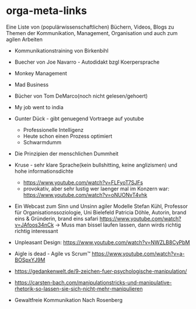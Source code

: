 # orga-meta-links
Eine Liste von (populärwissenschaftlichen) Büchern, Videos, Blogs zu Themen der Kommunikation, Management, Organisation und auch zum agilen Arbeiten

* Kommunikationstraining von Birkenbihl
* Buecher von Joe Navarro - Autodidakt bzgl Koerpersprache
* Monkey Management
* Mad Business
* Bücher von Tom DeMarco(noch nicht gelesen/gehoert)
* My job went to india
* Gunter Dück - gibt genuegend Vortraege auf youtube
  * Professionelle Intelligenz
  * Heute schon einen Prozess optimiert
  * Schwarmdumm
* Die Prinzipien der menschlichen Dummheit
* Kruse - sehr klare Sprache(kein bullshitting, keine anglizismen) und
hohe informationsdichte
  * https://www.youtube.com/watch?v=FLFyoT7SJFs
  * provokativ, aber sehr lustig wer laenger mal im Konzern war:
https://www.youtube.com/watch?v=oNUONvT4vhk

* Ein Webcast zum Sinn und Unsinn agiler Modelle
Stefan Kühl, Professor für Organisationssoziologie, Uni Bielefeld
Patricia Döhle, Autorin, brand eins & Gründerin, brand eins safari
 https://www.youtube.com/watch?v=JAfoos34nCk
-> Muss man bissel laufen lassen, dann wirds richtig richtig interessant
* Unpleasant Design: https://www.youtube.com/watch?v=NWZLB8CyPbM
* Aigle is dead - Agile vs Scrum™ https://www.youtube.com/watch?v=a-BOSpxYJ9M

* https://gedankenwelt.de/9-zeichen-fuer-psychologische-manipulation/
* https://carsten-bach.com/manipulationstricks-und-manipulative-rhetorik-so-lassen-sie-sich-nicht-mehr-manipulieren
* Gewaltfreie Kommunikation Nach Rosenberg
